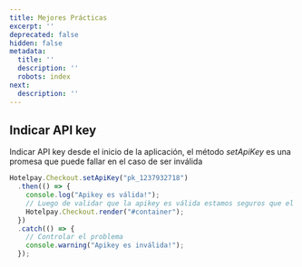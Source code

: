 ```yaml
---
title: Mejores Prácticas
excerpt: ''
deprecated: false
hidden: false
metadata:
  title: ''
  description: ''
  robots: index
next:
  description: ''
---
```

## Indicar API key

Indicar API key desde el inicio de la aplicación, el método *setApiKey* es una promesa que puede fallar en el caso de ser inválida

```js JavaScript
Hotelpay.Checkout.setApiKey("pk_1237932718")
  .then(() => {
    console.log("Apikey es válida!");
    // Luego de validar que la apikey es válida estamos seguros que el render funcionará
    Hotelpay.Checkout.render("#container");
  })
  .catch(() => {
    // Controlar el problema
    console.warning("Apikey es inválida!");
  });
```